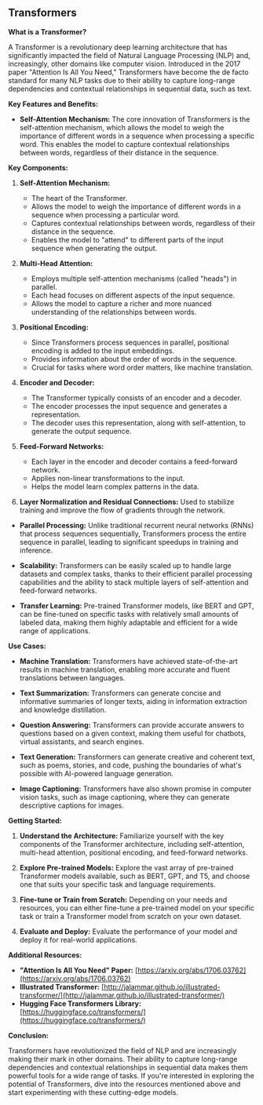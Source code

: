 ## Transformers

**What is a Transformer?**

A Transformer is a revolutionary deep learning architecture that has significantly impacted the field of Natural Language Processing (NLP) and, increasingly, other domains like computer vision. Introduced in the 2017 paper "Attention Is All You Need," Transformers have become the de facto standard for many NLP tasks due to their ability to capture long-range dependencies and contextual relationships in sequential data, such as text.

**Key Features and Benefits:**

* **Self-Attention Mechanism:** The core innovation of Transformers is the self-attention mechanism, which allows the model to weigh the importance of different words in a sequence when processing a specific word. This enables the model to capture contextual relationships between words, regardless of their distance in the sequence.


**Key Components:**

1. **Self-Attention Mechanism:**
    * The heart of the Transformer.
    * Allows the model to weigh the importance of different words in a sequence when processing a particular word.
    * Captures contextual relationships between words, regardless of their distance in the sequence.
    * Enables the model to "attend" to different parts of the input sequence when generating the output.

2. **Multi-Head Attention:**
    * Employs multiple self-attention mechanisms (called "heads") in parallel.
    * Each head focuses on different aspects of the input sequence.
    * Allows the model to capture a richer and more nuanced understanding of the relationships between words.

3. **Positional Encoding:**
    * Since Transformers process sequences in parallel, positional encoding is added to the input embeddings.
    * Provides information about the order of words in the sequence.
    * Crucial for tasks where word order matters, like machine translation.

4. **Encoder and Decoder:**
    * The Transformer typically consists of an encoder and a decoder.
    * The encoder processes the input sequence and generates a representation.
    * The decoder uses this representation, along with self-attention, to generate the output sequence.

5. **Feed-Forward Networks:**
    * Each layer in the encoder and decoder contains a feed-forward network.
    * Applies non-linear transformations to the input.
    * Helps the model learn complex patterns in the data.

6. **Layer Normalization and Residual Connections:** Used to stabilize training and improve the flow of gradients through the network.

* **Parallel Processing:** Unlike traditional recurrent neural networks (RNNs) that process sequences sequentially, Transformers process the entire sequence in parallel, leading to significant speedups in training and inference.

* **Scalability:** Transformers can be easily scaled up to handle large datasets and complex tasks, thanks to their efficient parallel processing capabilities and the ability to stack multiple layers of self-attention and feed-forward networks.

* **Transfer Learning:** Pre-trained Transformer models, like BERT and GPT, can be fine-tuned on specific tasks with relatively small amounts of labeled data, making them highly adaptable and efficient for a wide range of applications.

**Use Cases:**

* **Machine Translation:** Transformers have achieved state-of-the-art results in machine translation, enabling more accurate and fluent translations between languages.

* **Text Summarization:** Transformers can generate concise and informative summaries of longer texts, aiding in information extraction and knowledge distillation.

* **Question Answering:** Transformers can provide accurate answers to questions based on a given context, making them useful for chatbots, virtual assistants, and search engines.

* **Text Generation:** Transformers can generate creative and coherent text, such as poems, stories, and code, pushing the boundaries of what's possible with AI-powered language generation.

* **Image Captioning:** Transformers have also shown promise in computer vision tasks, such as image captioning, where they can generate descriptive captions for images.

**Getting Started:**

1. **Understand the Architecture:** Familiarize yourself with the key components of the Transformer architecture, including self-attention, multi-head attention, positional encoding, and feed-forward networks.

2. **Explore Pre-trained Models:** Explore the vast array of pre-trained Transformer models available, such as BERT, GPT, and T5, and choose one that suits your specific task and language requirements.

3. **Fine-tune or Train from Scratch:** Depending on your needs and resources, you can either fine-tune a pre-trained model on your specific task or train a Transformer model from scratch on your own dataset.

4. **Evaluate and Deploy:** Evaluate the performance of your model and deploy it for real-world applications.

**Additional Resources:**

* **"Attention Is All You Need" Paper:** [https://arxiv.org/abs/1706.03762](https://arxiv.org/abs/1706.03762)
* **Illustrated Transformer:** [http://jalammar.github.io/illustrated-transformer/](http://jalammar.github.io/illustrated-transformer/)
* **Hugging Face Transformers Library:** [https://huggingface.co/transformers/](https://huggingface.co/transformers/)

**Conclusion:**

Transformers have revolutionized the field of NLP and are increasingly making their mark in other domains. Their ability to capture long-range dependencies and contextual relationships in sequential data makes them powerful tools for a wide range of tasks. If you're interested in exploring the potential of Transformers, dive into the resources mentioned above and start experimenting with these cutting-edge models. 
